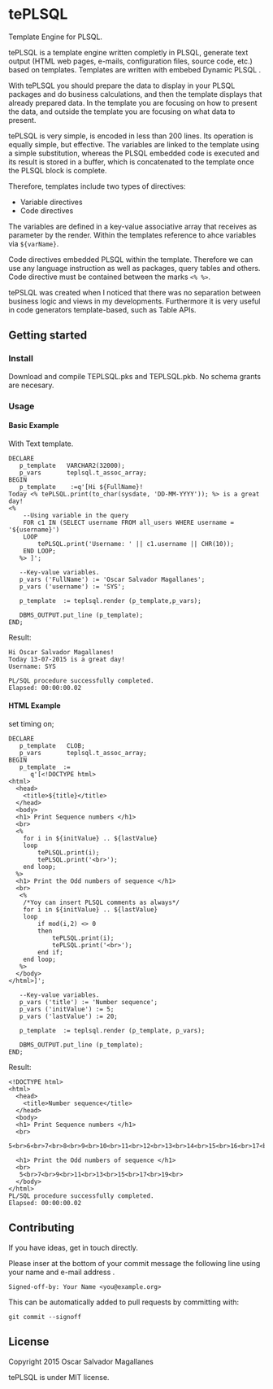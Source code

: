 # tePLSQL
Template Engine for PLSQL.

tePLSQL is a template engine written completly in PLSQL, generate text output (HTML web pages, e-mails, configuration files, source code, etc.) based on templates. Templates are written with embebed Dynamic PLSQL . 

With tePLSQL you should prepare the data to display in your PLSQL packages and do business calculations, and then the template displays that already prepared data. In the template you are focusing on how to present the data, and outside the template you are focusing on what data to present.

tePLSQL is very simple, is encoded in less than 200 lines. Its operation is equally simple, but effective. The variables are linked to the template using a simple substitution, whereas the PLSQL embedded code is executed and its result is stored in a buffer, which is concatenated to the template once the PLSQL block is complete.

Therefore, templates include two types of directives:
- Variable directives
- Code directives

The variables are defined in a key-value associative array that receives as parameter by the render. Within the templates reference to ahce variables via `${varName}`.

Code directives embedded PLSQL within the template. Therefore we can use any language instruction as well as packages, query tables and others. Code directive must be contained between the marks `<% %>`.

tePSLQL was created when I noticed that there was no separation between business logic and views in my developments. Furthermore it is very useful in code generators template-based, such as Table APIs.

## Getting started

### Install
Download and compile TEPLSQL.pks and TEPLSQL.pkb. No schema grants are necesary.

### Usage

#### Basic Example
With Text template.

    DECLARE
       p_template   VARCHAR2(32000);
       p_vars       teplsql.t_assoc_array;
    BEGIN
       p_template    :=q'[Hi ${FullName}!
    Today <% tePLSQL.print(to_char(sysdate, 'DD-MM-YYYY')); %> is a great day!
    <% 
        --Using variable in the query 
        FOR c1 IN (SELECT username FROM all_users WHERE username = '${username}')
        LOOP
            tePLSQL.print('Username: ' || c1.username || CHR(10));
        END LOOP;
       %> ]';

       --Key-value variables. 
       p_vars ('FullName') := 'Oscar Salvador Magallanes';   
       p_vars ('username') := 'SYS';

       p_template  := teplsql.render (p_template,p_vars);

       DBMS_OUTPUT.put_line (p_template);
    END;

Result: 

    Hi Oscar Salvador Magallanes!
    Today 13-07-2015 is a great day!
    Username: SYS

    PL/SQL procedure successfully completed.
    Elapsed: 00:00:00.02


#### HTML Example
set timing on;

    DECLARE
       p_template   CLOB;
       p_vars       teplsql.t_assoc_array;
    BEGIN
       p_template  :=
          q'[<!DOCTYPE html>
    <html>
      <head>
        <title>${title}</title>
      </head>
      <body>
      <h1> Print Sequence numbers </h1>
      <br>
      <%
        for i in ${initValue} .. ${lastValue}
        loop
            tePLSQL.print(i);
            tePLSQL.print('<br>');        
        end loop;    
      %>    
      <h1> Print the Odd numbers of sequence </h1>
      <br>    
       <% 
        /*Yoy can insert PLSQL comments as always*/ 
        for i in ${initValue} .. ${lastValue}
        loop
            if mod(i,2) <> 0 
            then
                tePLSQL.print(i);
                tePLSQL.print('<br>');
            end if;        
        end loop;
       %>
      </body>
    </html>]';

       --Key-value variables.
       p_vars ('title') := 'Number sequence';
       p_vars ('initValue') := 5;
       p_vars ('lastValue') := 20;

       p_template  := teplsql.render (p_template, p_vars);

       DBMS_OUTPUT.put_line (p_template);
    END;

Result: 

    <!DOCTYPE html>
    <html>
      <head>
        <title>Number sequence</title>
      </head>
      <body>
      <h1> Print Sequence numbers </h1>
      <br>
      5<br>6<br>7<br>8<br>9<br>10<br>11<br>12<br>13<br>14<br>15<br>16<br>17<br>18<br>19<br>20<br>
        
      <h1> Print the Odd numbers of sequence </h1>
      <br>    
       5<br>7<br>9<br>11<br>13<br>15<br>17<br>19<br>
      </body>
    </html>
    PL/SQL procedure successfully completed.
    Elapsed: 00:00:00.02


## Contributing

If you have ideas, get in touch directly.

Please inser at the bottom of your commit message the following line using your name and e-mail address .

    Signed-off-by: Your Name <you@example.org>

This can be automatically added to pull requests by committing with:

    git commit --signoff

## License
Copyright 2015 Oscar Salvador Magallanes 

tePLSQL is under MIT license. 
